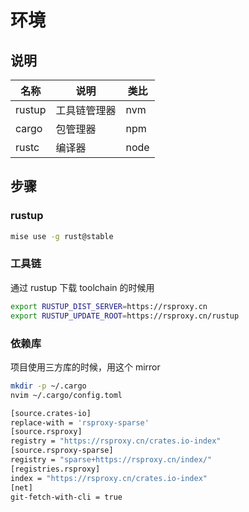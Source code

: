 # 环境

## 说明

| 名称   | 说明         | 类比 |
| ------ | ------------ | ---- |
| rustup | 工具链管理器 | nvm  |
| cargo  | 包管理器     | npm  |
| rustc  | 编译器       | node |

## 步骤

### rustup

```sh
mise use -g rust@stable
```

### 工具链

通过 rustup 下载 toolchain 的时候用

```sh
export RUSTUP_DIST_SERVER=https://rsproxy.cn
export RUSTUP_UPDATE_ROOT=https://rsproxy.cn/rustup
```

### 依赖库

项目使用三方库的时候，用这个 mirror

```sh
mkdir -p ~/.cargo
nvim ~/.cargo/config.toml
```

```sh
[source.crates-io]
replace-with = 'rsproxy-sparse'
[source.rsproxy]
registry = "https://rsproxy.cn/crates.io-index"
[source.rsproxy-sparse]
registry = "sparse+https://rsproxy.cn/index/"
[registries.rsproxy]
index = "https://rsproxy.cn/crates.io-index"
[net]
git-fetch-with-cli = true
```
